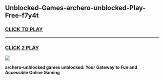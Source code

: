 
## Unblocked-Games-archero-unblocked-Play-Free-f7y4t
<h3>
<a href="https://premium76.site?title=archero-unblocked&ref=23A">CLICK TO PLAY</a></h3>
<hr>

<h3>
<a href="https://premium76.site?title=archero-unblocked&ref=23A">CLICK 2 PLAY</a>
  
</h3>

<a href="https://premium76.site?title=archero-unblocked&ref=23A"><img src="https://clearcache.store/games.png"></a>


**archero-unblocked games unblocked: Your Gateway to Fun and Accessible Online Gaming**
